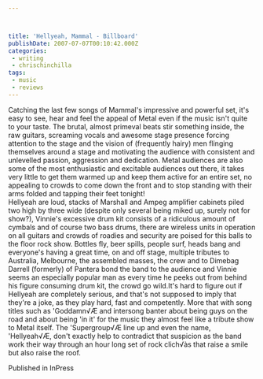 ```yaml
---



title: 'Hellyeah, Mammal - Billboard'
publishDate: 2007-07-07T00:10:42.000Z
categories:
 - writing
 - chrischinchilla
tags: 
 - music 
 - reviews
---
```


Catching the last few songs of Mammal's impressive and powerful set, it's easy to see, hear and feel the appeal of Metal even if the music isn't quite to your taste. The brutal, almost primeval beats stir something inside, the raw guitars, screaming vocals and awesome stage presence forcing attention to the stage and the vision of (frequently hairy) men flinging themselves around a stage and motivating the audience with consistent and unlevelled passion, aggression and dedication. Metal audiences are also some of the most enthusiastic and excitable audiences out there, it takes very little to get them warmed up and keep them active for an entire set, no appealing to crowds to come down the front and to stop standing with their arms folded and tapping their feet tonight!<br>Hellyeah are loud, stacks of Marshall and Ampeg amplifier cabinets piled two high by three wide (despite only several being miked up, surely not for show?), Vinnie's excessive drum kit consists of a ridiculous amount of cymbals and of course two bass drums, there are wireless units in operation on all guitars and crowds of roadies and security are poised for this balls to the floor rock show. Bottles fly, beer spills, people surf, heads bang and everyone's having a great time, on and off stage, multiple tributes to Australia, Melbourne, the assembled masses, the crew and to Dimebag Darrell (formerly) of Pantera bond the band to the audience and Vinnie seems an especially popular man as every time he peeks out from behind his figure consuming drum kit, the crowd go wild.It's hard to figure out if Hellyeah are completely serious, and that's not supposed to imply that they're a joke, as they play hard, fast and competently. More that with song titles such as 'Goddamn√Æ and intersong banter about being guys on the road and about being 'in it' for the music they almost feel like a tribute show to Metal itself. The 'Supergroup√Æ line up and even the name, 'Hellyeah√Æ, don't exactly help to contradict that suspicion as the band work their way through an hour long set of rock clich√às that raise a smile but also raise the roof.

Published in InPress
